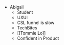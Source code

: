 - Abigail
    - Student
    - UXUI
    - CSL funnel is slow
    - TechBites
    - [[Tommie Lo]] 
    - Confident in Product 
